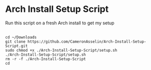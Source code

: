 # Arch Install Setup Script
Run this script on a fresh Arch install to get my setup<br>
<br>
```
cd ~/Downloads
git clone https://github.com/CameronAsselin/Arch-Install-Setup-Script.git
sudo chmod +x ./Arch-Install-Setup-Script/setup.sh
./Arch-Install-Setup-Script/setup.sh
rm -r -f ./Arch-Install-Setup-Script
cd
```
